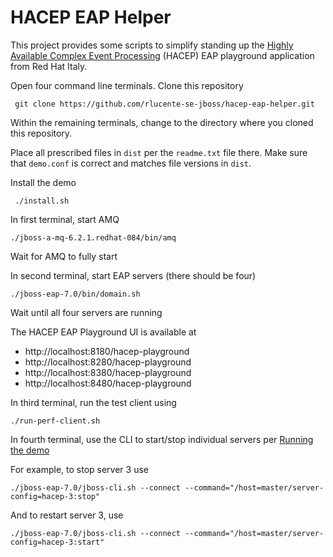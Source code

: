 # HACEP EAP Helper
This project provides some scripts to simplify standing up the
[Highly Available Complex Event Processing](https://github.com/redhat-italy/hacep)
(HACEP) EAP playground application from Red Hat Italy.

Open four command line terminals.  Clone this repository

     git clone https://github.com/rlucente-se-jboss/hacep-eap-helper.git

Within the remaining terminals, change to the directory where you cloned this repository.

Place all prescribed files in `dist` per the `readme.txt` file there.
Make sure that `demo.conf` is correct and matches file versions in `dist`.

Install the demo

     ./install.sh

In first terminal, start AMQ

    ./jboss-a-mq-6.2.1.redhat-084/bin/amq

Wait for AMQ to fully start

In second terminal, start EAP servers (there should be four)

    ./jboss-eap-7.0/bin/domain.sh

Wait until all four servers are running

The HACEP EAP Playground UI is available at

* http://localhost:8180/hacep-playground
* http://localhost:8280/hacep-playground
* http://localhost:8380/hacep-playground
* http://localhost:8480/hacep-playground

In third terminal, run the test client using

    ./run-perf-client.sh

In fourth terminal, use the CLI to start/stop individual servers per [Running the demo](https://github.com/redhat-italy/hacep/tree/master/hacep-examples/hacep-eap-playground#running-the-demo)

For example, to stop server 3 use

    ./jboss-eap-7.0/jboss-cli.sh --connect --command="/host=master/server-config=hacep-3:stop"

And to restart server 3, use

    ./jboss-eap-7.0/jboss-cli.sh --connect --command="/host=master/server-config=hacep-3:start"


